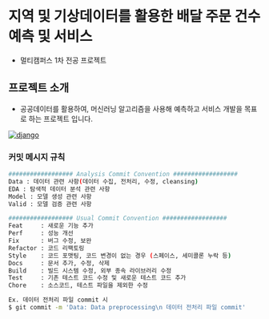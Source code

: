 # 지역 및 기상데이터를 활용한 배달 주문 건수 예측 및 서비스

* 멀티캠퍼스 1차 전공 프로젝트





## 프로젝트 소개

* 공공데이터를 활용하여, 머신러닝 알고리즘을 사용해 예측하고 서비스 개발을 목표로 하는 프로젝트 입니다.



[![django](https://img.shields.io/badge/django-3.1.7-green)](https://img.shields.io/badge/django-3.1.7-green)



### 커밋 메시지 규칙

```bash
################## Analysis Commit Convention ##################
Data : 데이터 관련 사항(데이터 수집, 전처리, 수정, cleansing)
EDA : 탐색적 데이터 분석 관련 사항
Model : 모델 생성 관련 사항
Valid : 모델 검증 관련 사항

################## Usual Commit Convention ##################
Feat     : 새로운 기능 추가
Perf     : 성능 개선
Fix      : 버그 수정, 보완
Refactor : 코드 리팩토링
Style    : 코드 포맷팅, 코드 변경이 없는 경우 (스페이스, 세미콜론 누락 등)
Docs     : 문서 추가, 수정, 삭제
Build    : 빌드 시스템 수정, 외부 종속 라이브러리 수정
Test     : 기존 테스트 코드 수정 및 새로운 테스트 코드 추가
Chore    : 소스코드, 테스트 파일을 제외한 수정

Ex. 데이터 전처리 파일 commit 시
$ git commit -m 'Data: Data preprocessing\n 데이터 전처리 파일 commit'
```

